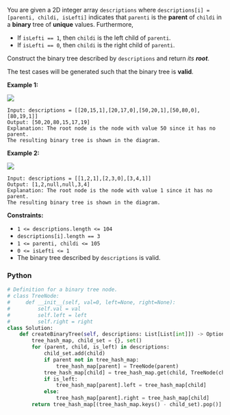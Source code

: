 You are given a 2D integer array  `descriptions`  where  `descriptions[i] = [parenti, childi, isLefti]`  indicates
that  `parenti`  is the  **parent**  of  `childi`  in a  **binary**  tree of  **unique**  values. Furthermore,

- If  `isLefti == 1`, then  `childi`  is the left child of  `parenti`.
- If  `isLefti == 0`, then  `childi`  is the right child of  `parenti`.

Construct the binary tree described by  `descriptions`  and return  _its  **root**_.

The test cases will be generated such that the binary tree is  **valid**.

**Example 1:**

![](https://assets.leetcode.com/uploads/2022/02/09/example1drawio.png)

```
Input: descriptions = [[20,15,1],[20,17,0],[50,20,1],[50,80,0],[80,19,1]]
Output: [50,20,80,15,17,19]
Explanation: The root node is the node with value 50 since it has no parent.
The resulting binary tree is shown in the diagram.
```

**Example 2:**

![](https://assets.leetcode.com/uploads/2022/02/09/example2drawio.png)

```
Input: descriptions = [[1,2,1],[2,3,0],[3,4,1]]
Output: [1,2,null,null,3,4]
Explanation: The root node is the node with value 1 since it has no parent.
The resulting binary tree is shown in the diagram.
```

**Constraints:**

- `1 <= descriptions.length <= 104`
- `descriptions[i].length == 3`
- `1 <= parenti, childi <= 105`
- `0 <= isLefti <= 1`
- The binary tree described by  `descriptions`  is valid.

### Python

```python
# Definition for a binary tree node.
# class TreeNode:
#     def __init__(self, val=0, left=None, right=None):
#         self.val = val
#         self.left = left
#         self.right = right
class Solution:
    def createBinaryTree(self, descriptions: List[List[int]]) -> Optional[TreeNode]:
        tree_hash_map, child_set = {}, set()
        for (parent, child, is_left) in descriptions:
            child_set.add(child)
            if parent not in tree_hash_map:
                tree_hash_map[parent] = TreeNode(parent)
            tree_hash_map[child] = tree_hash_map.get(child, TreeNode(child))
            if is_left:
                tree_hash_map[parent].left = tree_hash_map[child]
            else:
                tree_hash_map[parent].right = tree_hash_map[child]
        return tree_hash_map[(tree_hash_map.keys() - child_set).pop()]
```